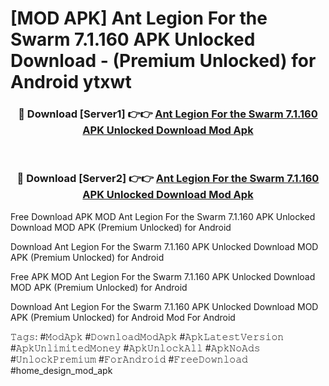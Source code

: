 # [MOD APK] Ant Legion For the Swarm 7.1.160 APK Unlocked Download - (Premium Unlocked) for Android ytxwt



<div align="center">
<h3>🔴 Download [Server1] 👉👉 <a href="https://momento.my/?title=Ant_Legion_For_the_Swarm_7.1.160_APK_Unlocked_Download">Ant Legion For the Swarm 7.1.160 APK Unlocked Download Mod Apk</a></h3><br>

<h3>🔴 Download [Server2] 👉👉 <a href="https://momento.my/?title=Ant_Legion_For_the_Swarm_7.1.160_APK_Unlocked_Download">Ant Legion For the Swarm 7.1.160 APK Unlocked Download Mod Apk</a></h3>
</div>



Free Download APK MOD Ant Legion For the Swarm 7.1.160 APK Unlocked Download MOD APK (Premium Unlocked) for Android

Download Ant Legion For the Swarm 7.1.160 APK Unlocked Download MOD APK (Premium Unlocked) for Android

Free APK MOD Ant Legion For the Swarm 7.1.160 APK Unlocked Download MOD APK (Premium Unlocked) for Android

Download Ant Legion For the Swarm 7.1.160 APK Unlocked Download MOD APK (Premium Unlocked) for Android Mod For Android

𝚃𝚊𝚐𝚜: #𝙼𝚘𝚍𝙰𝚙𝚔 #𝙳𝚘𝚠𝚗𝚕𝚘𝚊𝚍𝙼𝚘𝚍𝙰𝚙𝚔 #𝙰𝚙𝚔𝙻𝚊𝚝𝚎𝚜𝚝𝚅𝚎𝚛𝚜𝚒𝚘𝚗 #𝙰𝚙𝚔𝚄𝚗𝚕𝚒𝚖𝚒𝚝𝚎𝚍𝙼𝚘𝚗𝚎𝚢 #𝙰𝚙𝚔𝚄𝚗𝚕𝚘𝚌𝚔𝙰𝚕𝚕 #𝙰𝚙𝚔𝙽𝚘𝙰𝚍𝚜 #𝚄𝚗𝚕𝚘𝚌𝚔𝙿𝚛𝚎𝚖𝚒𝚞𝚖 #𝙵𝚘𝚛𝙰𝚗𝚍𝚛𝚘𝚒𝚍 #𝙵𝚛𝚎𝚎𝙳𝚘𝚠𝚗𝚕𝚘𝚊𝚍 #home_design_mod_apk
